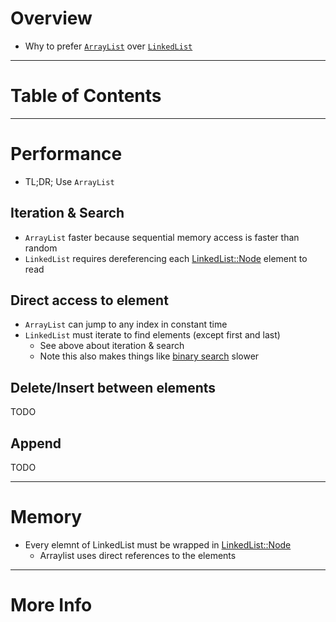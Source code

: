 # Overview
- Why to prefer [`ArrayList`](https://docs.oracle.com/en/java/javase/11/docs/api/java.base/java/util/ArrayList.html) over [`LinkedList`](https://docs.oracle.com/en/java/javase/11/docs/api/java.base/java/util/LinkedList.html)


--------
# Table of Contents


--------
# Performance
- TL;DR; Use `ArrayList`

## Iteration & Search
- `ArrayList` faster because sequential memory access is faster than random
- `LinkedList` requires dereferencing each [LinkedList::Node](TODO) element to read


## Direct access to element
- `ArrayList` can jump to any index in constant time
- `LinkedList` must iterate to find elements (except first and last)
  - See above about iteration & search
  - Note this also makes things like [binary search](https://docs.oracle.com/en/java/javase/11/docs/api/java.base/java/util/Arrays.html#binarySearch(byte%5B%5D,byte)) slower

## Delete/Insert between elements
TODO

## Append
TODO

--------
# Memory
- Every elemnt of LinkedList must be wrapped in [LinkedList::Node](TODO)
    - Arraylist uses direct references to the elements


--------
# More Info


